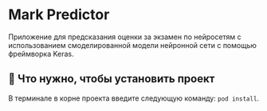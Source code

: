 # Mark Predictor
Приложение для предсказания оценки за экзамен по нейросетям с использованием смоделированной модели нейронной сети с помощью фреймворка Keras.

## 🔧 Что нужно, чтобы установить проект
В терминале в корне проекта введите следующую команду:
`pod install`. 
<br />
